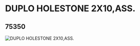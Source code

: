# DUPLO HOLESTONE 2X10,ASS.
## 75350
![DUPLO HOLESTONE 2X10,ASS.](https://lc-www-live-s.legocdn.com/media/bricks/5/2/75350.jpg)